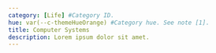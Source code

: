```yaml
---
category: [Life] #Category ID.
hue: var(--c-themeHueOrange) #Category hue. See note [1].
title: Computer Systems 
description: Lorem ipsum dolor sit amet.
---
```


